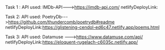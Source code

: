 Task 1 :
API used: IMDb-API--->https://imdb-api.com/
netlifyDeployLink:

Task 2:
API used: PoetryDb--->https://github.com/thundercomb/poetrydb#readme
netlifyDeployLink:https://glistening-cendol-ed6c47.netlify.app/poems.html

Task 3:
API used: Datamuse --->https://www.datamuse.com/api/
netlifyDeployLink:https://eloquent-rugelach-c6035c.netlify.app/
